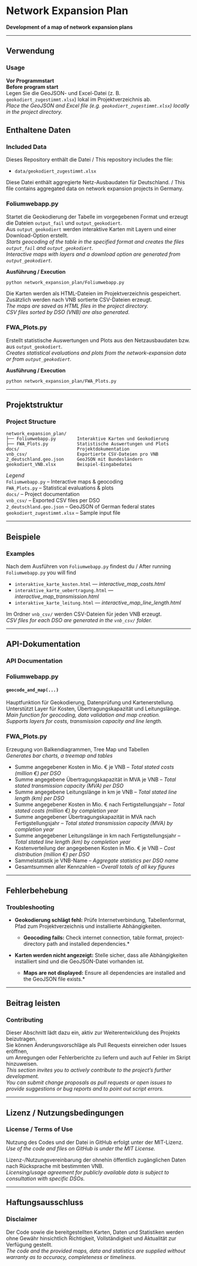 # Network Expansion Plan  
**Development of a map of network expansion plans**

---

## Verwendung  
### Usage  
**Vor Programmstart**  
**Before program start**  
Legen Sie die GeoJSON- und Excel-Datei (z.&nbsp;B. `geokodiert_zugestimmt.xlsx`) lokal im Projektverzeichnis ab.  
*Place the GeoJSON and Excel file (e.g. `geokodiert_zugestimmt.xlsx`) locally in the project directory.*

## Enthaltene Daten
### Included Data
Dieses Repository enthält die Datei / This repository includes the file:
- `data/geokodiert_zugestimmt.xlsx`

Diese Datei enthält aggregierte Netz-Ausbaudaten für Deutschland. /  This file contains aggregated data on network expansion projects in Germany.



### Foliumwebapp.py  
Startet die Geokodierung der Tabelle im vorgegebenen Format und erzeugt die Dateien `output_fail` und `output_geokodiert`.  
Aus `output_geokodiert` werden interaktive Karten mit Layern und einer Download-Option erstellt.  
*Starts geocoding of the table in the specified format and creates the files `output_fail` and `output_geokodiert`.  
Interactive maps with layers and a download option are generated from `output_geokodiert`.*

**Ausführung / Execution**

```bash
python network_expansion_plan/Foliumwebapp.py
```

Die Karten werden als HTML-Dateien im Projektverzeichnis gespeichert.  
Zusätzlich werden nach VNB sortierte CSV-Dateien erzeugt.  
*The maps are saved as HTML files in the project directory.  
CSV files sorted by DSO (VNB) are also generated.*

### FWA_Plots.py  
Erstellt statistische Auswertungen und Plots aus den Netzausbaudaten bzw. aus `output_geokodiert`.  
*Creates statistical evaluations and plots from the network-expansion data or from `output_geokodiert`.*

**Ausführung / Execution**

```bash
python network_expansion_plan/FWA_Plots.py
```

---

## Projektstruktur  
### Project Structure  

```
network_expansion_plan/
├── Foliumwebapp.py        Interaktive Karten und Geokodierung
├── FWA_Plots.py           Statistische Auswertungen und Plots
docs/                      Projektdokumentation
vnb_csv/                   Exportierte CSV-Dateien pro VNB
2_deutschland.geo.json     GeoJSON mit Bundesländern
geokodiert_VNB.xlsx        Beispiel-Eingabedatei
```

*Legend*  
`Foliumwebapp.py` – Interactive maps & geocoding  
`FWA_Plots.py` – Statistical evaluations & plots  
`docs/` – Project documentation  
`vnb_csv/` – Exported CSV files per DSO  
`2_deutschland.geo.json` – GeoJSON of German federal states  
`geokodiert_zugestimmt.xlsx` – Sample input file  

---

## Beispiele  
### Examples  

Nach dem Ausführen von `Foliumwebapp.py` findest du / After running `Foliumwebapp.py` you will find

* `interaktive_karte_kosten.html` — *interactive_map_costs.html*  
* `interaktive_karte_uebertragung.html` — *interactive_map_transmission.html*  
* `interaktive_karte_leitung.html` — *interactive_map_line_length.html*

Im Ordner `vnb_csv/` werden CSV-Dateien für jeden VNB erzeugt.  
*CSV files for each DSO are generated in the `vnb_csv/` folder.*

---

## API-Dokumentation  
### API Documentation  

### Foliumwebapp.py  
#### `geocode_and_map(...)`  
Hauptfunktion für Geokodierung, Datenprüfung und Kartenerstellung.  
Unterstützt Layer für Kosten, Übertragungskapazität und Leitungslänge.  
*Main function for geocoding, data validation and map creation.  
Supports layers for costs, transmission capacity and line length.*

### FWA_Plots.py  
Erzeugung von Balkendiagrammen, Tree Map und Tabellen  
*Generates bar charts, a treemap and tables*

- Summe angegebener Kosten in Mio. € je VNB – *Total stated costs (million €) per DSO*  
- Summe angegebene Übertragungskapazität in MVA je VNB – *Total stated transmission capacity (MVA) per DSO*  
- Summe angegebene Leitungslänge in km je VNB – *Total stated line length (km) per DSO*  
- Summe angegebener Kosten in Mio. € nach Fertigstellungsjahr – *Total stated costs (million €) by completion year*  
- Summe angegebener Übertragungskapazität in MVA nach Fertigstellungsjahr – *Total stated transmission capacity (MVA) by completion year*  
- Summe angegebener Leitungslänge in km nach Fertigstellungsjahr – *Total stated line length (km) by completion year*  
- Kostenverteilung der angegebenen Kosten in Mio. € je VNB – *Cost distribution (million €) per DSO*  
- Sammelstatistik je VNB-Name – *Aggregate statistics per DSO name*  
- Gesamtsummen aller Kennzahlen – *Overall totals of all key figures*

---

## Fehlerbehebung  
### Troubleshooting  

* **Geokodierung schlägt fehl:** Prüfe Internetverbindung, Tabellenformat, Pfad zum Projektverzeichnis und installierte Abhängigkeiten.  
  * **Geocoding fails:** Check internet connection, table format, project-directory path and installed dependencies.*

* **Karten werden nicht angezeigt:** Stelle sicher, dass alle Abhängigkeiten installiert sind und die GeoJSON-Datei vorhanden ist.  
  * **Maps are not displayed:** Ensure all dependencies are installed and the GeoJSON file exists.*

---

## Beitrag leisten  
### Contributing  

Dieser Abschnitt lädt dazu ein, aktiv zur Weiterentwicklung des Projekts beizutragen.  
Sie können Änderungsvorschläge als Pull Requests einreichen oder Issues eröffnen,  
um Anregungen oder Fehlerberichte zu liefern und auch auf Fehler im Skript hinzuweisen.  
*This section invites you to actively contribute to the project’s further development.  
You can submit change proposals as pull requests or open issues to provide suggestions or bug reports and to point out script errors.*

---

## Lizenz / Nutzungsbedingungen  
### License / Terms of Use  

Nutzung des Codes und der Datei in GitHub erfolgt unter der MIT-Lizenz.  
*Use of the code and files on GitHub is under the MIT License.*

Lizenz-/Nutzungsvereinbarung der ohnehin öffentlich zugänglichen Daten nach Rücksprache mit bestimmten VNB.  
*Licensing/usage agreement for publicly available data is subject to consultation with specific DSOs.*

---

## Haftungsausschluss  
### Disclaimer  

Der Code sowie die bereitgestellten Karten, Daten und Statistiken werden ohne Gewähr hinsichtlich Richtigkeit, Vollständigkeit und Aktualität zur Verfügung gestellt.  
*The code and the provided maps, data and statistics are supplied without warranty as to accuracy, completeness or timeliness.*
